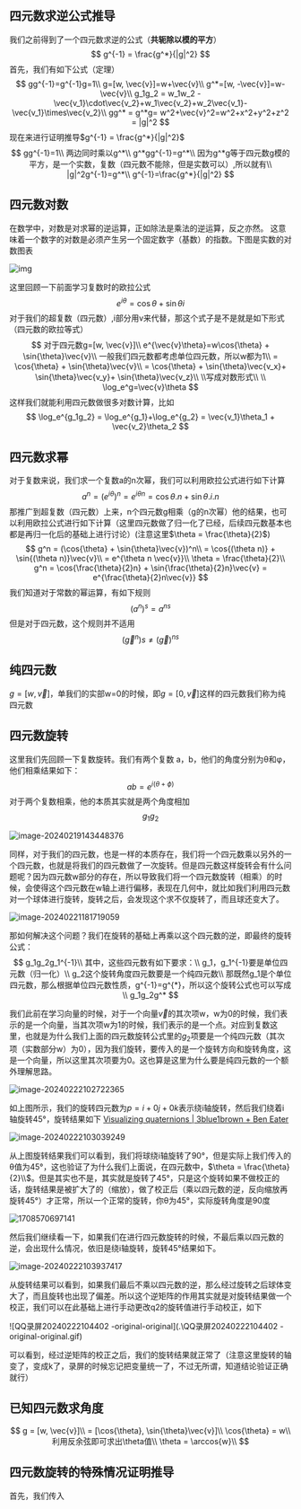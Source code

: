 ## 四元数求逆公式推导

我们之前得到了一个四元数求逆的公式（**共轭除以模的平方**）
$$
g^{-1} = \frac{g^*}{|g|^2}
$$
首先，我们有如下公式（定理）
$$
gg^{-1}=g^{-1}g=1\\
g=[w, \vec{v}]=w+\vec{v}\\
g^*=[w, -\vec{v}]=w-\vec{v}\\
g_1g_2 = w_1w_2 - \vec{v_1}\cdot\vec{v_2}+w_1\vec{v_2}+w_2\vec{v_1}-\vec{v_1}\times\vec{v_2}\\
gg^* = g^*g= w^2+\vec{v}^2=w^2+x^2+y^2+z^2 = |g|^2
$$
现在来进行证明推导$g^{-1} = \frac{g^*}{|g|^2}$
$$
gg^{-1}=1\\
两边同时乘以g^*\\
g^*gg^{-1}=g^*\\
因为g^*g等于四元数g模的平方，是一个实数，复数（四元数不能除，但是实数可以）,所以就有\\
|g|^2g^{-1}=g^*\\
g^{-1}=\frac{g^*}{|g|^2}
$$


## 四元数对数

在数学中，对数是对求幂的逆运算，正如除法是乘法的逆运算，反之亦然。 这意味着一个数字的对数是必须产生另一个固定数字（基数）的指数。下图是实数的对数图表

![img](.\resize,m_lfit,limit_1,h_1080)

这里回顾一下前面学习复数时的欧拉公式
$$
e^{i\theta}=\cos{\theta}+\sin{\theta}i
$$
对于我们的超复数（四元数）,i部分用v来代替，那这个式子是不是就是如下形式（四元数的欧拉等式）
$$
对于四元数g=[w, \vec{v}]\\
e^{\vec{v}\theta}=w\cos{\theta} + \sin{\theta}\vec{v}\\
一般我们四元数都考虑单位四元数，所以w都为1\\
= \cos{\theta} + \sin{\theta}\vec{v}\\
= \cos{\theta} + \sin{\theta}\vec{v_x}+ \sin{\theta}\vec{v_y}+ \sin{\theta}\vec{v_z}\\
\\写成对数形式\\ \\
\log_e^g=\vec{v}\theta
$$
这样我们就能利用四元数做很多对数计算，比如
$$
\log_e^{g_1g_2} = \log_e^{g_1}+\log_e^{g_2} = \vec{v_1}\theta_1 + \vec{v_2}\theta_2
$$


## 四元数求幂

对于复数来说，我们求一个复数a的n次幂，我们可以利用欧拉公式进行如下计算
$$
a^n = (e^{i\theta})^n = e^{i\theta n} = \cos{\theta}.n + \sin{\theta}.i.n
$$
那推广到超复数（四元数）上来，n个四元数g相乘（g的n次幂）他的结果，也可以利用欧拉公式进行如下计算（这里四元数做了归一化了已经，后续四元数基本也都是再归一化后的基础上进行讨论）(注意这里$\theta = \frac{\theta}{2}$)
$$
g^n = (\cos{\theta} + \sin{\theta}\vec{v})^n\\
= \cos{(\theta n)} + \sin{(\theta n)}\vec{v}\\
= e^{\theta n \vec{v}}\\
\theta = \frac{\theta}{2}\\
g^n = \cos{\frac{\theta}{2}n} + \sin{\frac{\theta}{2}n}\vec{v} = e^{\frac{\theta}{2}n\vec{v}}
$$
我们知道对于常数的幂运算，有如下规则
$$
(a^n)^s = a^{ns}
$$
但是对于四元数，这个规则并不适用
$$
(\vec{g}^n)s \neq (\vec{g})^{ns}
$$




## 纯四元数

$g = [w, \vec{v}]$，单我们的实部w=0的时候，即$g=[0, \vec{v}]$这样的四元数我们称为纯四元数



## 四元数旋转

这里我们先回顾一下复数旋转。我们有两个复数 a，b，他们的角度分别为θ和φ，他们相乘结果如下：
$$
ab = e^{i(\theta+\phi)}
$$
对于两个复数相乘，他的本质其实就是两个角度相加
$$
g_1g_2
$$


![image-20240219143448376](.\image-20240219143448376.png)

同样，对于我们的四元数，也是一样的本质存在，我们将一个四元数乘以另外的一个四元数，也就是将我们的四元数做了一次旋转。但是四元数这样旋转会有什么问题呢？因为四元数w部分的存在，所以导致我们将一个四元数旋转（相乘）的时候，会使得这个四元数在w轴上进行偏移，表现在几何中，就比如我们利用四元数对一个球体进行旋转，旋转之后，会发现这个求不仅旋转了，而且球还变大了。

![image-20240221181719059](.\image-20240221181719059.png)

那如何解决这个问题？我们在旋转的基础上再乘以这个四元数的逆，即最终的旋转公式：
$$
g_1g_2g_1^{-1}\\
其中，这些四元数有如下要求：\\
g_1，g_1^{-1}要是单位四元数（归一化）\\
g_2这个旋转角度四元数要是一个纯四元数\\
那既然g_1是个单位四元数，那么根据单位四元数性质，g^{-1}=g^{*}，所以这个旋转公式也可以写成\\
g_1g_2g^*
$$

我们此前在学习向量的时候，对于一个向量$\vec{v}$的其次项w，w为0的时候，我们表示的是一个向量，当其次项w为1的时候，我们表示的是一个点。对应到复数这里，也就是为什么我们上面的四元数旋转公式里的$g_2$项要是一个纯四元数（其次项（实数部分w）为0），因为我们旋转，要传入的是一个旋转方向和旋转角度，这是一个向量，所以这里其次项要为0。这也算是这里为什么要是纯四元数的一个额外理解思路。

![image-20240222102722365](.\image-20240222102722365.png)

如上图所示，我们的旋转四元数为$p = i + 0j+0k$表示绕i轴旋转，然后我们绕着i轴旋转45°，旋转结果如下 [Visualizing quaternions | 3blue1brown + Ben Eater](https://eater.net/quaternions/video/intro)

![image-20240222103039249](.\image-20240222103039249.png)

从上图旋转结果我们可以看到，我们将球绕i轴旋转了90°，但是实际上我们传入的θ值为45°，这也验证了为什么我们上面说，在四元数中，$\theta = \frac{\theta}{2}\\$​。但是其实也不是，其实就是旋转了45°，只是这个旋转如果不做校正的话，旋转结果是被扩大了的（缩放），做了校正后（乘以四元数的逆，反向缩放再旋转45°）才正常，所以一个正常的旋转，你θ为45°，实际旋转角度是90度

![1708570697141](.\1708570697141.gif)

然后我们继续看一下，如果我们在进行四元数旋转的时候，不最后乘以四元数的逆，会出现什么情况，依旧是绕i轴旋转，旋转45°结果如下。

![image-20240222103937417](.\image-20240222103937417.png)

从旋转结果可以看到，如果我们最后不乘以四元数的逆，那么经过旋转之后球体变大了，而且旋转也出现了偏差。所以这个逆矩阵的作用其实就是对旋转结果做一个校正，我们可以在此基础上进行手动更改q2的旋转值进行手动校正，如下

![QQ录屏20240222104402 -original-original](.\QQ录屏20240222104402 -original-original.gif)

可以看到，经过逆矩阵的校正之后，我们的旋转结果就正常了（注意这里旋转的轴变了，变成k了，录屏的时候忘记把变量统一了，不过无所谓，知道结论验证正确就行）



## 已知四元数求角度

$$
g = [w, \vec{v}]\\
= [\cos{\theta}, \sin{\theta}\vec{v}]\\
\cos{\theta} = w\\
利用反余弦即可求出\theta值\\
\theta = \arccos{w}\\
$$





## 四元数旋转的特殊情况证明推导

首先，我们传入
